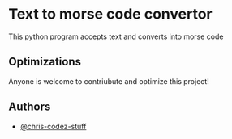 # Text to morse code convertor

This python program accepts text and converts into morse code


## Optimizations

Anyone is welcome to contriubute and optimize this project!


## Authors

- [@chris-codez-stuff](https://github.com/chris-codez-stuff)

